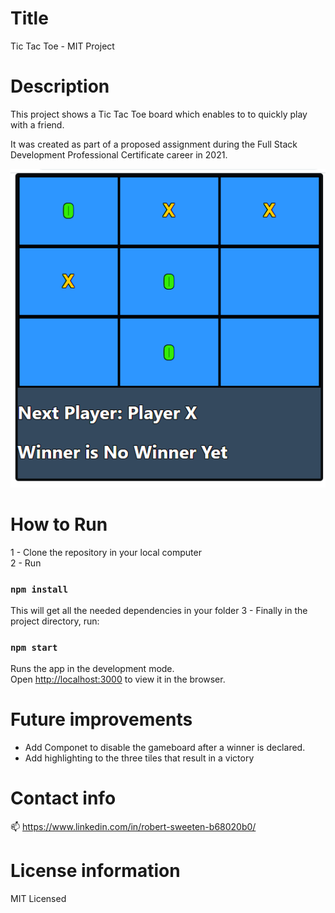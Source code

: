 # Title

Tic Tac Toe - MIT Project

# Description

This project shows a Tic Tac Toe board which enables to to quickly play with a friend.

It was created as part of a proposed assignment during the Full Stack Development Professional Certificate career in 2021.

<img src="Screenshot 2021-08-20 150451.png"/>

# How to Run

1 - Clone the repository in your local computer<br/>
2 - Run

### `npm install`

This will get all the needed dependencies in your folder
3 - Finally in the project directory, run:

### `npm start`

Runs the app in the development mode.\
Open [http://localhost:3000](http://localhost:3000) to view it in the browser.

# Future improvements

- Add Componet to disable the gameboard after a winner is declared.
- Add highlighting to the three tiles that result in a victory

# Contact info

📫 https://www.linkedin.com/in/robert-sweeten-b68020b0/ 

# License information

MIT Licensed
